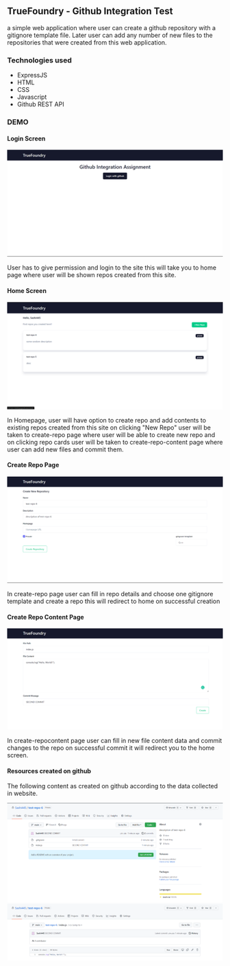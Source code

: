 ## TrueFoundry - Github Integration Test

a simple web application where user can create a github repository with a gitignore template file. Later user can add any number of new files to the repositories that were created from this web application.

### Technologies used
* ExpressJS
* HTML
* CSS
* Javascript
* Github REST API
  
### DEMO

#### Login Screen

![](./demo-images/login-screen.png)

User has to give permission and login to the site this will take you to home page where user will be shown repos created from this site.

#### Home Screen

![](/demo-images/home-page.png)

In Homepage, user will have option to create repo and add contents to existing repos created from this site on clicking "New Repo" user will be taken to create-repo page where user will be able to create new repo and on clicking repo cards user will be taken to create-repo-content page where user can add new files and commit them.

#### Create Repo Page

![](/demo-images/create-repo-form.png)

In create-repo page user can fill in repo details and choose one gitignore template and create a repo this will redirect to home on successful creation

#### Create Repo Content Page

![](/demo-images/create-repo-content.png)

In create-repocontent page user can fill in new file content data and commit changes to the repo on successful commit it will redirect you to the home screen.

#### Resources created on github

The following content as created on github according to the data collected in website.

![](/demo-images/github-content.png)
![](/demo-images/file-content.png)
